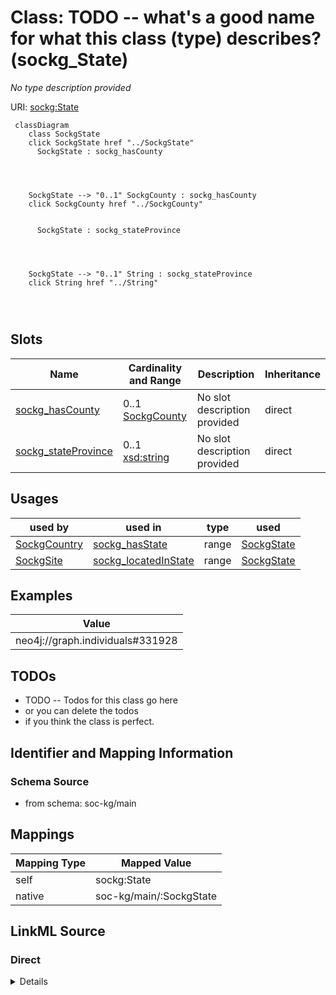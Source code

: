 

# Class: TODO -- what's a good name for what this class (type) describes? (sockg_State)


_No type description provided_





URI: [sockg:State](http://www.semanticweb.org/sockg/ontologies/2024/0/soil-carbon-ontology/State)






```mermaid
 classDiagram
    class SockgState
    click SockgState href "../SockgState"
      SockgState : sockg_hasCounty
        
          
    
    
    SockgState --> "0..1" SockgCounty : sockg_hasCounty
    click SockgCounty href "../SockgCounty"

        
      SockgState : sockg_stateProvince
        
          
    
    
    SockgState --> "0..1" String : sockg_stateProvince
    click String href "../String"

        
      
```




<!-- no inheritance hierarchy -->


## Slots

| Name | Cardinality and Range | Description | Inheritance |
| ---  | --- | --- | --- |
| [sockg_hasCounty](../slots/sockg_hasCounty.md) | 0..1 <br/> [SockgCounty](../classes/SockgCounty.md) | No slot description provided | direct |
| [sockg_stateProvince](../slots/sockg_stateProvince.md) | 0..1 <br/> [xsd:string](http://www.w3.org/2001/XMLSchema#string) | No slot description provided | direct |





## Usages

| used by | used in | type | used |
| ---  | --- | --- | --- |
| [SockgCountry](../classes/SockgCountry.md) | [sockg_hasState](../slots/sockg_hasState.md) | range | [SockgState](../classes/SockgState.md) |
| [SockgSite](../classes/SockgSite.md) | [sockg_locatedInState](../slots/sockg_locatedInState.md) | range | [SockgState](../classes/SockgState.md) |







## Examples

| Value |
| --- |
| neo4j://graph.individuals#331928 |

## TODOs

* TODO -- Todos for this class go here
* or you can delete the todos
* if you think the class is perfect.

## Identifier and Mapping Information







### Schema Source


* from schema: soc-kg/main




## Mappings

| Mapping Type | Mapped Value |
| ---  | ---  |
| self | sockg:State |
| native | soc-kg/main/:SockgState |







## LinkML Source

<!-- TODO: investigate https://stackoverflow.com/questions/37606292/how-to-create-tabbed-code-blocks-in-mkdocs-or-sphinx -->

### Direct

<details>
```yaml
name: sockg_State
description: No type description provided
title: TODO -- what's a good name for what this class (type) describes?
todos:
- TODO -- Todos for this class go here
- or you can delete the todos
- if you think the class is perfect.
notes:
- There are 20 instances of this class.
examples:
- value: neo4j://graph.individuals#331928
from_schema: soc-kg/main
rank: 1000
slots:
- sockg_hasCounty
- sockg_stateProvince
class_uri: sockg:State

```
</details>

### Induced

<details>
```yaml
name: sockg_State
description: No type description provided
title: TODO -- what's a good name for what this class (type) describes?
todos:
- TODO -- Todos for this class go here
- or you can delete the todos
- if you think the class is perfect.
notes:
- There are 20 instances of this class.
examples:
- value: neo4j://graph.individuals#331928
from_schema: soc-kg/main
rank: 1000
attributes:
  sockg_hasCounty:
    name: sockg_hasCounty
    description: No slot description provided
    todos:
    - TODO -- Todos for this slot go here
    - or you can delete the todos
    - if you think the class is perfect.
    comments:
    - 34 occurrences with subject type sockg:State and object type sockg:County.
    examples:
    - value: neo4j://graph.individuals#331928 sockg:hasCounty neo4j://graph.individuals#46723
    from_schema: soc-kg/main
    rank: 1000
    slot_uri: sockg:hasCounty
    alias: sockg_hasCounty
    owner: sockg_State
    domain_of:
    - sockg_State
    range: sockg_County
  sockg_stateProvince:
    name: sockg_stateProvince
    description: No slot description provided
    todos:
    - TODO -- Todos for this slot go here
    - or you can delete the todos
    - if you think the class is perfect.
    comments:
    - 20 occurrences with subject type sockg:State and object type string.
    examples:
    - value: neo4j://graph.individuals#331912 sockg:stateProvince CO
    from_schema: soc-kg/main
    rank: 1000
    slot_uri: sockg:stateProvince
    alias: sockg_stateProvince
    owner: sockg_State
    domain_of:
    - sockg_State
    range: string
class_uri: sockg:State

```
</details>